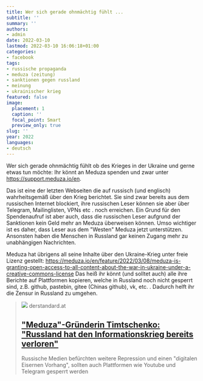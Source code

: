 ```yaml
---
title: Wer sich gerade ohnmächtig fühlt ...
subtitle: ''
summary: ''
authors:
- admin
date: 2022-03-10
lastmod: 2022-03-10 16:06:18+01:00
categories:
- facebook
tags:
- russische propaganda
- meduza (zeitung)
- sanktionen gegen russland
- meinung
- ukrainischer krieg
featured: false
image:
  placement: 1
  caption: ''
  focal_point: Smart
  preview_only: true
slug: ''
year: 2022
languages:
- deutsch
---
```


Wer sich gerade ohnmächtig fühlt ob des Krieges in der Ukraine und gerne etwas tun möchte: Ihr könnt an Meduza spenden und zwar unter https://support.meduza.io/en. 

Das ist eine der letzten Webseiten die auf russisch (und englisch) wahrheitsgemäß über den Krieg berichtet. Sie sind zwar bereits aus dem russischen Internet blockiert, ihre russischen Leser können sie aber über Telegram, Mailinglisten, VPNs etc . noch erreichen. Ein Grund für den Spendenaufruf ist aber auch, dass die russischen Leser aufgrund der Sanktionen kein Geld mehr an Meduza überweisen können. Umso wichtiger ist es daher, dass Leser aus dem "Westen" Meduza jetzt unterstützen. Ansonsten haben die Menschen in Russland gar keinen Zugang mehr zu unabhängigen Nachrichten. 

Meduza hat übrigens all seine Inhalte über den Ukraine-Krieg unter freie Lizenz gestellt: https://meduza.io/en/feature/2022/03/08/meduza-is-granting-open-access-to-all-content-about-the-war-in-ukraine-under-a-creative-commons-license
Das heiß ihr könnt (und solltet auch) alle ihre Berichte auf Plattformen kopieren, welche in Russland noch nicht gesperrt sind, z.B. github, pastebin, gitee (Chinas github), vk, etc. . Dadurch helft ihr die Zensur in Russland zu umgehen.
> [![](https://at.staticfiles.at/img/meta/meta_image_1200x630-4d0796cf00.png)](https://www.derstandard.at/story/2000133992386/meduza-gruenderin-timtschenko-russland-hat-den-informationskrieg-bereits-verloren)
> derstandard.at
> ## ["Meduza"-Gründerin Timtschenko: "Russland hat den Informationskrieg bereits verloren"](https://www.derstandard.at/story/2000133992386/meduza-gruenderin-timtschenko-russland-hat-den-informationskrieg-bereits-verloren)
>
>Russische Medien befürchten weitere Repression und einen "digitalen Eisernen Vorhang", sollten auch Plattformen wie Youtube und Telegram gesperrt werden